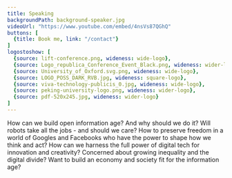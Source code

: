 ```yaml
---
title: Speaking
backgroundPath: background-speaker.jpg
videoUrl: "https://www.youtube.com/embed/4nsVs87QGhQ"
buttons: [
  {title: Book me, link: "/contact"}
]
logostoshow: [
  {source: lift-conference.png, wideness: wide-logo},
  {source: Logo_republica_Conference_Event_Black.png, wideness: wider-logo},
  {source: University_of_Oxford.svg.png, wideness: wide-logo},
  {source: LOGO_POSS_DARK_RVB.jpg, wideness: square-logo},
  {source: viva-technology-publicis_0.jpg, wideness: wide-logo},
  {source: peking-university-logo.png, wideness: wider-logo},
  {source: pdf-520x245.jpg, wideness: wider-logo}  
]
---
```


How can we build open information age? And why should we do it? Will robots take all the jobs - and should we care? How to preserve freedom in a world of Googles and Facebooks who have the power to shape how we think and act? How can we harness the full power of digital tech for innovation and creativity? Concerned about growing inequality and the digital divide? Want to build an economy and society fit for the information age?
